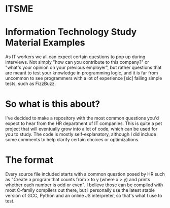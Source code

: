 # ITSME
# Information Technology Study Material Examples

As IT workers we all can expect certain questions to pop up during interviews. Not simply "how can you contribute to this company?" or "what's your opinion on your previous employer", but rather questions that are meant to test your knowledge in programming logic, and it is far from uncommon to see programmers with a lot of experience [sic] failing simple tests, such as FizzBuzz.

# So what is this about?

I've decided to make a repository with the most common questions you'd expect to hear from the HR department of IT companies. This is quite a pet project that will eventually grow into a lot of code, which can be used for you to study. The code is mostly self-explanatory, although I did include some comments to help clarify certain choices or optimizations.

# The format

Every source file included starts with a common question posed by HR such as "Create a program that counts from x to y (where x > y) and prints whether each number is odd or even". I believe those can be compiled with most C-family compilers out there, but I personally use the latest stable version of GCC, Python and an online JS interpreter, so that's what I use to test.
